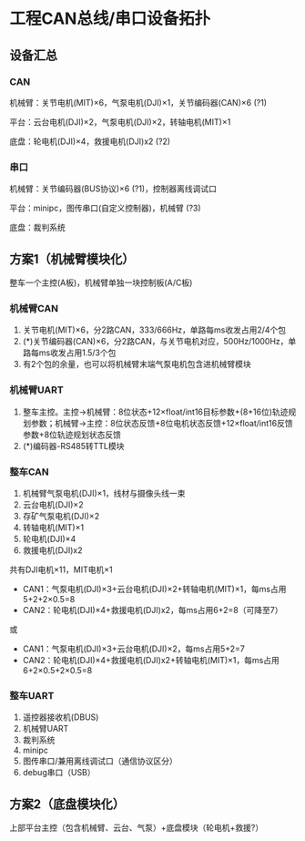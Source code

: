 # 工程CAN总线/串口设备拓扑

## 设备汇总

### CAN

机械臂：关节电机(MIT)×6，气泵电机(DJI)×1，关节编码器(CAN)×6 (?1)

平台：云台电机(DJI)×2，气泵电机(DJI)×2，转轴电机(MIT)×1

底盘：轮电机(DJI)×4，救援电机(DJI)x2 (?2)

### 串口

机械臂：关节编码器(BUS协议)×6 (?1)，控制器离线调试口

平台：minipc，图传串口(自定义控制器)，机械臂 (?3)

底盘：裁判系统

## 方案1（机械臂模块化）

整车一个主控(A板)，机械臂单独一块控制板(A/C板)

### 机械臂CAN

1. 关节电机(MIT)×6，分2路CAN，333/666Hz，单路每ms收发占用2/4个包
2. (\*)关节编码器(CAN)×6，分2路CAN，与关节电机对应，500Hz/1000Hz，单路每ms收发占用1.5/3个包
3. 有2个包的余量，也可以将机械臂末端气泵电机包含进机械臂模块

### 机械臂UART

1. 整车主控。主控->机械臂：8位状态+12×float/int16目标参数+(8+16位)轨迹规划参数；机械臂->主控：8位状态反馈+8位电机状态反馈+12×float/int16反馈参数+8位轨迹规划状态反馈
2. (\*)编码器-RS485转TTL模块

### 整车CAN

1. 机械臂气泵电机(DJI)×1，线材与摄像头线一束
2. 云台电机(DJI)×2
3. 存矿气泵电机(DJI)×2
4. 转轴电机(MIT)×1
5. 轮电机(DJI)×4
6. 救援电机(DJI)x2

共有DJI电机×11，MIT电机×1

- CAN1：气泵电机(DJI)×3+云台电机(DJI)×2+转轴电机(MIT)×1，每ms占用5+2+2×0.5=8
- CAN2：轮电机(DJI)×4+救援电机(DJI)x2，每ms占用6+2=8（可降至7）

或

- CAN1：气泵电机(DJI)×3+云台电机(DJI)×2，每ms占用5+2=7
- CAN2：轮电机(DJI)×4+救援电机(DJI)x2+转轴电机(MIT)×1，每ms占用6+2×0.5+2×0.5=8

### 整车UART

1. 遥控器接收机(DBUS)
2. 机械臂UART
3. 裁判系统
4. minipc
5. 图传串口/兼用离线调试口（通信协议区分）
6. debug串口（USB）

## 方案2（底盘模块化）

上部平台主控（包含机械臂、云台、气泵）+底盘模块（轮电机+救援?）
